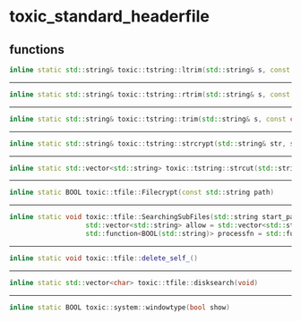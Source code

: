 # toxic_standard_headerfile

## functions
```C++
inline static std::string& toxic::tstring::ltrim(std::string& s, const char* t = " \t\n\r\f\v")
```
___
```C++
inline static std::string& toxic::tstring::rtrim(std::string& s, const char* t = " \t\n\r\f\v")
```
___
```C++  
inline static std::string& toxic::tstring::trim(std::string& s, const char* t = " \t\n\r\f\v")
```
___

```C++
inline static std::string& toxic::tstring::strcrypt(std::string& str, std::string cipher = standard_passcode)
```
___
```C++
inline static std::vector<std::string> toxic::tstring::strcut(std::string str, std::string _module)
```
___
```C++
inline static BOOL toxic::tfile::Filecrypt(const std::string path)
```
___
```C++
inline static void toxic::tfile::SearchingSubFiles(std::string start_path = "", 
                   std::vector<std::string> allow = std::vector<std::string>(), 
                   std::function<BOOL(std::string)> processfn = std::function<BOOL(std::string)>())
```
___
```C++
inline static void toxic::tfile::delete_self_()
```
___
```C++
inline static std::vector<char> toxic::tfile::disksearch(void)
```
___
```C++
inline static BOOL toxic::system::windowtype(bool show)
```
